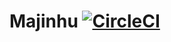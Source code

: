 # Majinhu [![CircleCI](https://circleci.com/gh/starsirius/majinhu.svg?style=svg)](https://circleci.com/gh/starsirius/majinhu)
